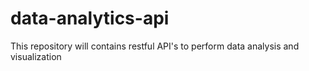 # data-analytics-api
This repository will contains restful API's to perform data analysis and visualization

